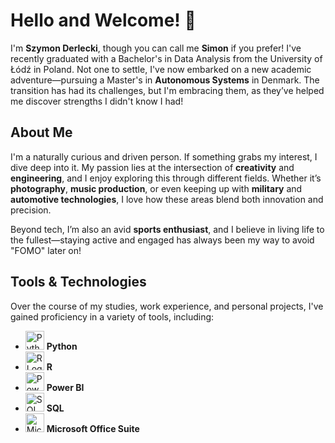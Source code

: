 # Hello and Welcome! 👋

I'm **Szymon Derlecki**, though you can call me **Simon** if you prefer! I've recently graduated with a Bachelor's in Data Analysis from the University of Łódź in Poland. Not one to settle, I've now embarked on a new academic adventure—pursuing a Master's in **Autonomous Systems** in Denmark. The transition has had its challenges, but I'm embracing them, as they’ve helped me discover strengths I didn't know I had!

## About Me

I'm a naturally curious and driven person. If something grabs my interest, I dive deep into it. My passion lies at the intersection of **creativity** and **engineering**, and I enjoy exploring this through different fields. Whether it’s **photography**, **music production**, or even keeping up with **military** and **automotive technologies**, I love how these areas blend both innovation and precision.

Beyond tech, I’m also an avid **sports enthusiast**, and I believe in living life to the fullest—staying active and engaged has always been my way to avoid "FOMO" later on!

## Tools & Technologies

Over the course of my studies, work experience, and personal projects, I've gained proficiency in a variety of tools, including:

- <img src="https://upload.wikimedia.org/wikipedia/commons/c/c3/Python-logo-notext.svg" alt="Python Logo" width="30" height="30"> **Python**
- <img src="https://www.r-project.org/logo/Rlogo.png" alt="R Logo" width="30" height="30"> **R**
- <img src="https://seekvectorlogo.com/wp-content/uploads/2022/02/power-bi-vector-logo-2022-small.png" alt="Power BI Logo" width="30" height="30"> **Power BI**
- <img src="https://download.logo.wine/logo/Oracle_SQL_Developer/Oracle_SQL_Developer-Logo.wine.png" alt="SQL Logo" width="30" height="30"> **SQL**
- <img src="https://i.pinimg.com/originals/93/6d/6a/936d6adc03927c1e2b386060e222c918.jpg" alt="Microsoft Office Logo" width="30" height="30"> **Microsoft Office Suite**


<!--
**VadorInPython/VadorInPython** is a ✨ _special_ ✨ repository because its `README.md` (this file) appears on your GitHub profile.

Here are some ideas to get you started:

- 🔭 I’m currently working on ...
- 🌱 I’m currently learning ...
- 👯 I’m looking to collaborate on ...
- 🤔 I’m looking for help with ...
- 💬 Ask me about ...
- 📫 How to reach me: ...
- 😄 Pronouns: ...
- ⚡ Fun fact: ...
-->

